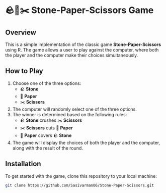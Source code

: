 # 🪨📄✂️ Stone-Paper-Scissors Game

## Overview
This is a simple implementation of the classic game **Stone-Paper-Scissors** using R. The game allows a user to play against the computer, where both the player and the computer make their choices simultaneously.

## How to Play
1. Choose one of the three options:
   - 🪨 **Stone**
   - 📄 **Paper**
   - ✂️ **Scissors**
2. The computer will randomly select one of the three options.
3. The winner is determined based on the following rules:
   - 🪨 **Stone** crushes ✂️ **Scissors**
   - ✂️ **Scissors** cuts 📄 **Paper**
   - 📄 **Paper** covers 🪨 **Stone**
4. The game will display the choices of both the player and the computer, along with the result of the round.
## Installation
To get started with the game, clone this repository to your local machine:

```bash
git clone https://github.com/Sasivarman06/Stone-Paper-Scissors.git
